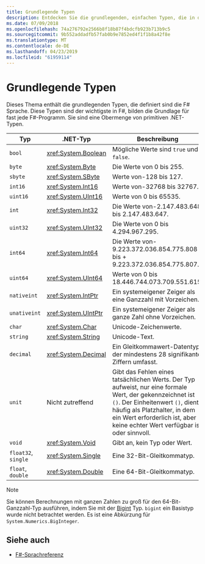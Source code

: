 ```yaml
---
title: Grundlegende Typen
description: Entdecken Sie die grundlegenden, einfachen Typen, die in der Sprache F# verwendet werden.
ms.date: 07/09/2018
ms.openlocfilehash: 74a276792e2566b8f18b87f4bdcfb923b713b9c5
ms.sourcegitcommit: 9b552addadfb57fab0b9e7852ed4f1f1b8a42f8e
ms.translationtype: MT
ms.contentlocale: de-DE
ms.lasthandoff: 04/23/2019
ms.locfileid: "61959114"
---
```

# <a name="basic-types"></a>Grundlegende Typen

Dieses Thema enthält die grundlegenden Typen, die definiert sind die F# Sprache. Diese Typen sind der wichtigste in F#, bilden die Grundlage für fast jede F#-Programm. Sie sind eine Obermenge von primitiven .NET-Typen.

|Typ|.NET-Typ|Beschreibung|
|----|---------|-----------|
|`bool`|<xref:System.Boolean>|Mögliche Werte sind `true` und `false`.|
|`byte`|<xref:System.Byte>|Die Werte von 0 bis 255.|
|`sbyte`|<xref:System.SByte>|Werte von-128 bis 127.|
|`int16`|<xref:System.Int16>|Werte von-32768 bis 32767.|
|`uint16`|<xref:System.UInt16>|Werte von 0 bis 65535.|
|`int`|<xref:System.Int32>|Die Werte von-2.147.483.648 bis 2.147.483.647.|
|`uint32`|<xref:System.UInt32>|Die Werte von 0 bis 4.294.967.295.|
|`int64`|<xref:System.Int64>|Die Werte von-9.223.372.036.854.775.808 bis + 9.223.372.036.854.775.807.|
|`uint64`|<xref:System.UInt64>|Werte von 0 bis 18.446.744.073.709.551.615.|
|`nativeint`|<xref:System.IntPtr>|Ein systemeigener Zeiger als eine Ganzzahl mit Vorzeichen.|
|`unativeint`|<xref:System.UIntPtr>|Ein systemeigener Zeiger als ganze Zahl ohne Vorzeichen.|
|`char`|<xref:System.Char>|Unicode-Zeichenwerte.|
|`string`|<xref:System.String>|Unicode-Text.|
|`decimal`|<xref:System.Decimal>|Ein Gleitkommawert-Datentyp, der mindestens 28 signifikante Ziffern umfasst.|
|`unit`|Nicht zutreffend|Gibt das Fehlen eines tatsächlichen Werts. Der Typ aufweist, nur eine formale Wert, der gekennzeichnet ist `()`. Der Einheitenwert `()`, dient häufig als Platzhalter, in dem ein Wert erforderlich ist, aber keine echter Wert verfügbar ist oder sinnvoll.|
|`void`|<xref:System.Void>|Gibt an, kein Typ oder Wert.|
|`float32`, `single`|<xref:System.Single>|Eine 32-Bit-Gleitkommatyp.|
|`float`, `double`|<xref:System.Double>|Eine 64-Bit-Gleitkommatyp.|

> [!NOTE]
> Sie können Berechnungen mit ganzen Zahlen zu groß für den 64-Bit-Ganzzahl-Typ ausführen, indem Sie mit der [Bigint](https://msdn.microsoft.com/library/dc8be18d-4042-46c4-b136-2f21a84f6efa) Typ. `bigint` ein Basistyp wurde nicht betrachtet werden. Es ist eine Abkürzung für `System.Numerics.BigInteger`.

## <a name="see-also"></a>Siehe auch

- [F#-Sprachreferenz](index.md)